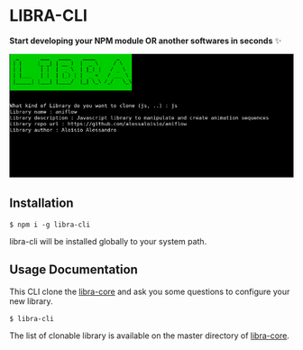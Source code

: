 # LIBRA-CLI

**Start developing your NPM module OR another softwares in seconds** ✨

![Libra-CLI](https://raw.githubusercontent.com/alessaloisio/libra-cli/master/Screenshot.png)

## Installation

```
$ npm i -g libra-cli
```

libra-cli will be installed globally to your system path.

## Usage Documentation

This CLI clone the [libra-core](https://github.com/alessaloisio/libra-core) and ask you some questions to configure your new library.

```
$ libra-cli
```

The list of clonable library is available on the master directory of [libra-core](https://github.com/alessaloisio/libra-core).
